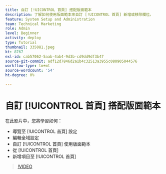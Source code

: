 ```yaml
---
title: 自訂 [!UICONTROL 首頁] 搭配版面範本
description: 了解如何使用版面範本來自訂 [!UICONTROL 首頁] 新增或移除欄位。
feature: System Setup and Administration
team: Technical Marketing
role: Admin
level: Beginner
activity: deploy
type: Tutorial
thumbnail: 335081.jpeg
kt: 8767
exl-id: cab57062-5aab-4ab4-9d3b-cd9dd9df3b47
source-git-commit: adf12d7846d2a1b4c32513a3955c080905044576
workflow-type: tm+mt
source-wordcount: '54'
ht-degree: 0%

---
```


# 自訂 [!UICONTROL 首頁] 搭配版面範本

在此影片中，您將學習如何：

* 導覽至 [!UICONTROL 首頁] 設定
* 編輯全域設定
* 自訂 [!UICONTROL 首頁] 使用版面範本
* 從 [!UICONTROL 首頁]
* 新增項目至 [!UICONTROL 首頁]

>[!VIDEO](https://video.tv.adobe.com/v/335081/?quality=12)

